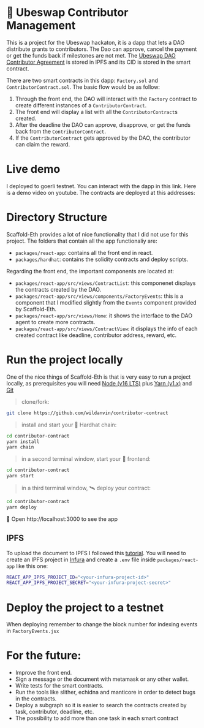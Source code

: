 # 🤝 Ubeswap Contributor Management

This is a project for the Ubeswap hackaton, it is a dapp that lets a DAO distribute grants to contributors. The Dao can approve, cancel the payment or get the funds back if milestones are not met. The [Ubeswap DAO Contributor Agreement](https://docs.google.com/document/d/101BINrXZhpJU148X-zO9kl7JDqHHZqBmddjm9ByohxQ/edit?usp=sharing) is stored in IPFS and its CID is stored in the smart contract.

There are two smart contracts in this dapp: `Factory.sol` and `ContributorContract.sol`. The basic flow would be as follow:

1. Through the front end, the DAO will interact with the `Factory` contract to create different instances of a `ContributorContract`.
2. The front end will display a list with all the `ContributorContract`s created.
3. After the deadline the DAO can approve, disapprove, or get the funds back from the `ContributorContract`.
4. If the `ContributorContract` gets approved by the DAO, the contributor can claim the reward.

# Live demo

I deployed to goerli testnet. You can interact with the dapp in this link.
Here is a demo video on youtube.
The contracts are deployed at this addresses:

# Directory Structure

Scaffold-Eth provides a lot of nice functionality that I did not use for this project. The folders that contain all the app functionaliy are:

- `packages/react-app`: contains all the front end in react.
- `packages/hardhat`: contains the solidity contracts and deploy scripts.

Regarding the front end, the important components are located at:

- `packages/react-app/src/views/ContractList`: this componenet displays the contracts created by the DAO.
- `packages/react-app/src/views/components/FactoryEvents`: this is a component that I modified slightly from the `Events` component provided by Scaffold-Eth.
- `packages/react-app/src/views/Home`: it shows the interface to the DAO agent to create more contracts.
- `packages/react-app/src/views/ContractView`: it displays the info of each created contract like deadline, contributor address, reward, etc.

# Run the project locally

One of the nice things of Scaffold-Eth is that is very easy to run a project locally, as prerequisites you will need [Node (v16 LTS)](https://nodejs.org/en/download/) plus [Yarn (v1.x)](https://classic.yarnpkg.com/en/docs/install/) and [Git](https://git-scm.com/downloads)

> clone/fork:

```bash
git clone https://github.com/wildanvin/contributor-contract
```

> install and start your 👷‍ Hardhat chain:

```bash
cd contributor-contract
yarn install
yarn chain
```

> in a second terminal window, start your 📱 frontend:

```bash
cd contributor-contract
yarn start
```

> in a third terminal window, 🛰 deploy your contract:

```bash
cd contributor-contract
yarn deploy
```

📱 Open http://localhost:3000 to see the app

## IPFS

To upload the document to IPFS I followed this [tutorial](https://dev.to/edge-and-node/uploading-files-to-ipfs-from-a-web-application-50a). You will need to create an IPFS project in [Infura](https://www.infura.io/) and create a `.env` file inside `packages/react-app` like this one:

```bash
REACT_APP_IPFS_PROJECT_ID="<your-infura-project-id>"
REACT_APP_IPFS_PROJECT_SECRET="<your-infura-project-secret>"
```

# Deploy the project to a testnet

When deploying remember to change the block number for indexing events in `FactoryEvents.jsx`

# For the future:

- Improve the front end.
- Sign a message or the document with metamask or any other wallet.
- Write tests for the smart contracts.
- Run the tools like slither, echidna and manticore in order to detect bugs in the contracts.
- Deploy a subgraph so it is easier to search the contracts created by task, contributor, deadline, etc.
- The possibility to add more than one task in each smart contract
